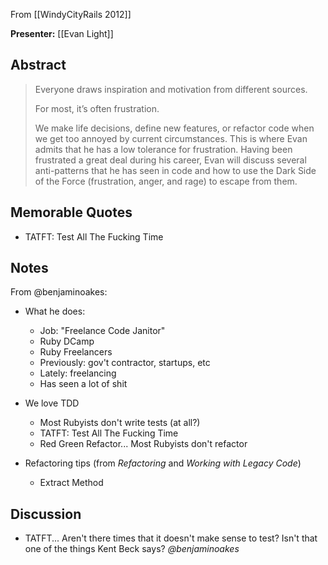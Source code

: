 From [[WindyCityRails 2012]]

**Presenter:** [[Evan Light]]

## Abstract

> Everyone draws inspiration and motivation from different sources.
> 
> For most, it’s often frustration.
> 
> We make life decisions, define new features, or refactor code when we get too annoyed by current circumstances. This is where Evan admits that he has a low tolerance for frustration. Having been frustrated a great deal during his career, Evan will discuss several anti-patterns that he has seen in code and how to use the Dark Side of the Force (frustration, anger, and rage) to escape from them.

## Memorable Quotes

* TATFT: Test All The Fucking Time

## Notes

From @benjaminoakes:

* What he does:
    * Job: "Freelance Code Janitor"
    * Ruby DCamp
    * Ruby Freelancers
    * Previously: gov't contractor, startups, etc
    * Lately: freelancing
    * Has seen a lot of shit

* We love TDD
    * Most Rubyists don't write tests (at all?)
    * TATFT: Test All The Fucking Time
    * Red Green Refactor... Most Rubyists don't refactor

* Refactoring tips (from _Refactoring_ and _Working with Legacy Code_)
    * Extract Method

## Discussion

* TATFT... Aren't there times that it doesn't make sense to test?  Isn't that one of the things Kent Beck says?  _@benjaminoakes_
